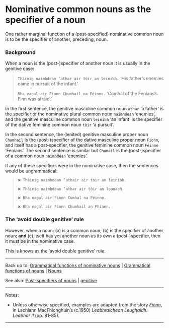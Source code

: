 # Nominative common nouns as the specifier of a noun

One rather marginal function of a (post-specified) nominative common noun is to be the specifier of another, preceding, noun.

### Background

When a noun is the (post-)specifier of another noun it is usually in the genitive case:

> `Thàinig naimhdean ’athar air tòir an leinibh.` ‘His father’s enemies came in pursuit of the infant.’
>
> `Bha eagal air Fionn Chumhail na Féinne.` ‘Cumhal of the Fenians’s Finn was afraid.’

In the first sentence, the genitive masculine common noun `athar` ‘a father’ is the specifier of the nominative plural common noun `naimhdean` ‘enemies’, and the genitive masculine common noun `leinibh` ‘an infant’ is the specifier of the dative feminine common noun `tòir` ‘a pursuit’.

In the second sentence, the (lenited) genitive masculine proper noun `Chumhail` is the (post-)specifier of the dative masculine proper noun `Fionn`, and itself has a post-specifier, the genitive feminine common noun `Féinne` ‘Fenians’. The second sentence is similar but `Chumail` is the (post-)specifier of a common noun `naimhdean` ‘enemies’.

If any of these specifiers were in the nominative case, then the sentences would be ungrammatical:

> `❌ Thàinig naimhdean ’athair air tòir an leinibh.` 
>
> `❌ Thàinig naimhdean ’athar air tòir an leanabh.`
> 
> `❌ Bha eagal air Fionn Cumhal na Féinne.` 
> 
> `❌ Bha eagal air Fionn Chumhail an Fhiann.` 

### The ‘avoid double genitive’ rule

However, when a noun: (a) is a  common noun; (b) is the specifier of another noun; **and** (c) itself has yet another noun as its own a (post-)specifier, then it must be in the nominative case.

This is knows as the ‘avoid double genitive’ rule.


----

Back up to: [Grammatical functions of nominative nouns](index.md) \|  [Grammatical functions of nouns](../index.md) \| [Nouns](../../index.md) 

See also: [Post-specifiers of nouns](../../grammatical-dependents/specifiers/post-specifiers.md) \| [genitive](../genitive/specifiers.md)

----

Notes:

- Unless otherwise specified, examples are adapted from the story *[Fionn](../../../texts/Fionn.md)*, in Lachlann MacFhionghuin’s (c.1950) *Leabhraichean Leughaidh: Leabhar II* (pp. 81–85).

----
